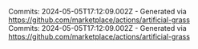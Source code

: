 Commits: 2024-05-05T17:12:09.002Z - Generated via https://github.com/marketplace/actions/artificial-grass
<br>
Commits: 2024-05-05T17:12:09.002Z - Generated via https://github.com/marketplace/actions/artificial-grass
<br>
